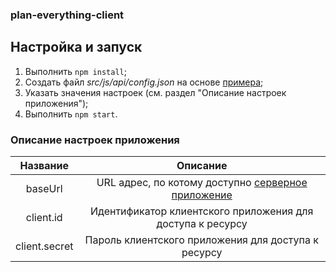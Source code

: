 ### plan-everything-client ###

## Настройка и запуск ##
1. Выполнить `npm install`;
1. Создать файл *src/js/api/config.json* на основе [примера](src/js/api/config.json.sample);
1. Указать значения настроек (см. раздел "Описание настроек приложения");
1. Выполнить `npm start`.

### Описание настроек приложения ###
Название | Описание
:---:|:---:
baseUrl | URL адрес, по котому доступно [серверное приложение](https://github.com/MAKAR1031/plan-everything-server)
client.id | Идентификатор клиентского приложения для доступа к ресурсу
client.secret | Пароль клиентского приложения для доступа к ресурсу
